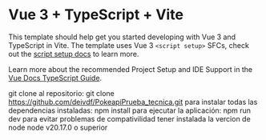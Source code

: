 # Vue 3 + TypeScript + Vite

This template should help get you started developing with Vue 3 and TypeScript in Vite. The template uses Vue 3 `<script setup>` SFCs, check out the [script setup docs](https://v3.vuejs.org/api/sfc-script-setup.html#sfc-script-setup) to learn more.

Learn more about the recommended Project Setup and IDE Support in the [Vue Docs TypeScript Guide](https://vuejs.org/guide/typescript/overview.html#project-setup).

git clone al repositorio: 
git clone https://github.com/deivdf/PokeapiPrueba_tecnica.git
para instalar todas las dependencias instaladas:
npm install
para ejecutar la aplicación: 
npm run dev
para evitar problemas de compativilidad tener instalada la vercion de node
node v20.17.0 o superior